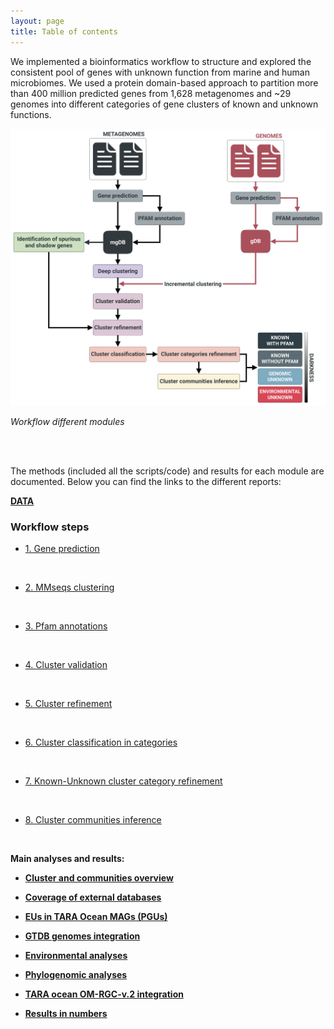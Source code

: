```yaml
---
layout: page
title: Table of contents
---
```



We implemented a bioinformatics workflow to structure and explored the consistent pool of genes with unknown function from marine and human microbiomes. We used a protein domain-based approach to partition more than 400 million predicted genes from 1,628 metagenomes and ~29 genomes into different categories of gene clusters of known and unknown functions.

<img alt="workflow.png" src="img/workflow.png" width="750" height="" >

<a name="wrkfl"></a>_Workflow different modules_

<br>
<br>

The methods (included all the scripts/code) and results for each module are documented. Below you can find the links to the different reports:

[**DATA**](1_Data)


<h3 class="section-heading  text-primary">Workflow steps</h3>


-   [1. Gene prediction](2_Gene_prediction)
<br>

-   [2. MMseqs clustering](3_MMseqs_clustering)
<br>

-   [3. Pfam annotations](4_Pfam_annotation)
<br>

-   [4. Cluster validation](5_Cluster_validation)
<br>

-   [5. Cluster refinement](6_Cluster_refinement)
<br>

-   [6. Cluster classification in categories](7_Cluster_classification)
<br>

-   [7. Known-Unknown cluster category refinement](8_Known-Unknown_refinement)
<br>

-   [8. Cluster communities inference](9_Cluster_communities)

<br>

**Main analyses and results:**

-   [**Cluster and communities overview**](8.1_Cluster_categories_overview)

-   [**Coverage of external databases**](10_Coverage_external_DBs)

-   [**EUs in TARA Ocean MAGs (PGUs)**](11_EUs_in_TARA_MAGs)

-   [**GTDB genomes integration**](12_GTDB_genome_integration)

-   [**Environmental analyses**](13_Environmental_analyses)

-   [**Phylogenomic analyses**](14_Phylogenomic_analyses)

-   [**TARA ocean OM-RGC-v.2 integration**](15_TARA_Ocean_OM-RGC-v2)

-   [**Results in numbers**](16_Cluster_DB_numbers)


<!---
 -   [**Workflow (usage)**](Workflow)
-->
